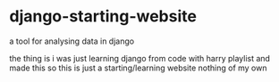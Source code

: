 # django-starting-website
a tool for analysing data in django

the thing is i was just learning django from code with harry playlist and made this so this is just a starting/learning website
nothing of my own
